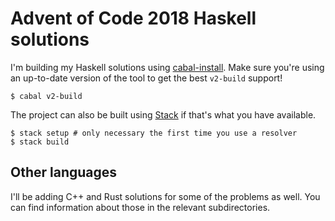 # Advent of Code 2018 Haskell solutions

I'm building my Haskell solutions using
[cabal-install](https://www.haskell.org/cabal/users-guide/). Make sure you're
using an up-to-date version of the tool to get the best `v2-build` support!

```
$ cabal v2-build
```

The project can also be built using [Stack](https://docs.haskellstack.org/en/stable/README/)
if that's what you have available.

```
$ stack setup # only necessary the first time you use a resolver
$ stack build
```

## Other languages

I'll be adding C++ and Rust solutions for some of the problems as well.
You can find information about those in the relevant subdirectories.
